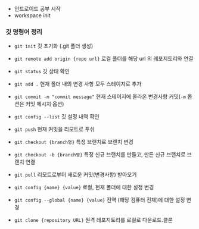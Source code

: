 - 안드로이드 공부 시작
- workspace init

### 깃 명령어 정리
- `git init`
깃 초기화 (.git 폴더 생성)

- `git remote add origin {repo url}`
로컬 폴더를 해당 url 의 레포지토리와 연결

- `git status`
깃 상태 확인

- `git add .`
현재 폴더 내의 변경 사항 모두 스테이지로 추가

- `git commit -m "commit message"`
현재 스테이지에 올라온 변경사항 커밋(`-m` 옵션은 커밋 메시지 옵션)

- `git config --list`
깃 설정 내역 확인

- `git push`
현재 커밋을 리모트로 푸쉬

- `git checkout {branch명}`
특정 브랜치로 브랜치 변경

- `git checkout -b {branch명}`
특정 신규 브랜치를 만들고, 만든 신규 브랜치로 브랜치 연결

- `git pull`
리모트로부터 새로운 커밋(변경사항) 받아오기

- `git config {name} {value}`
로컬, 현재 폴더에 대한 설정 변경

- `git config --global {name} {value}`
전역 (해당 컴퓨터 전체)에 대한 설정 변경

- `git clone {repository URL}`
원격 레포지토리를 로컬로 다운로드.클론 


